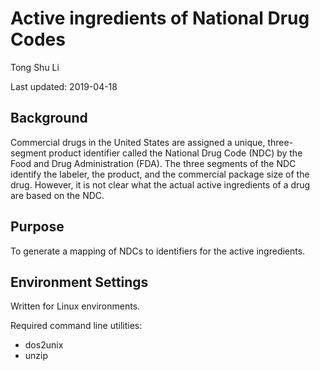 # Active ingredients of National Drug Codes

Tong Shu Li

Last updated: 2019-04-18

## Background

Commercial drugs in the United States are assigned a unique, three-segment product identifier called the National Drug Code (NDC) by the Food and Drug Administration (FDA).
The three segments of the NDC identify the labeler, the product, and the commercial package size of the drug.
However, it is not clear what the actual active ingredients of a drug are based on the NDC.

## Purpose

To generate a mapping of NDCs to identifiers for the active ingredients.

## Environment Settings

Written for Linux environments.

Required command line utilities:
* dos2unix
* unzip


